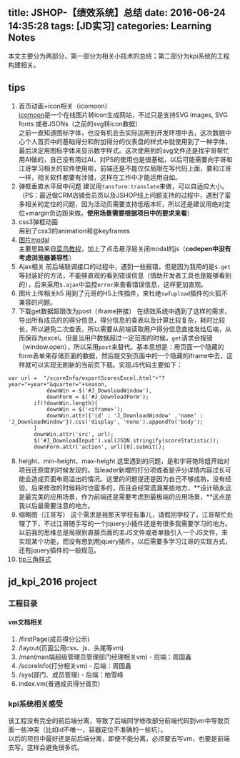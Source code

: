 title: JSHOP-【绩效系统】总结
date: 2016-06-24 14:35:28
tags: [JD实习]
categories: Learning Notes
---
本文主要分为两部分，第一部分为相关小技术的总结；第二部分为kpi系统的工程构建相关。
## tips
1. 首页动画+icon相关（icomoon）    
[icomoon](https://icomoon.io/)是一个在线图片转icon生成网站，不过只是支持SVG images, SVG fonts 或者JSONs（之前的svg转icon数据）    
之前一直知道图标字体，也没有机会去实际运用到开发环境中去，这次数据中心个人首页中的基础得分和附加得分的仪表盘的样式中就使用到了一种字体，最后决定用图标字体来显示数字样式。这次使用到的svg文件还是找宇哥帮忙用AI做的，自己没有用过AI，对PS的使用也是很基础，以后可能需要向宇哥和江哥学习相关的软件使用啦，前端还是不能仅仅局限在写代码上面，要和江哥一样，相关软件都要有涉猎，这样在工作中才能运用自如。
2. 弹框垂直水平居中问题
    建议用`tansform:translate`来做，可以自适应大小。（PS：最近做CRM店铺会员页以及JSHOP线上问题支持的过程中，遇到了蛮多相关的定位的问题，因为活动页需要支持低版本IE，所以还是建议用绝对定位+margin负边距来做。**使用场景需要根据项目中的要求来看**）
3. css3弹框动画    
用到了css3的animation和@keyframes
4. [图片modal](//codepen.io/illuSioN4ng/pen/rLvZjG)    
主要思路来自[菜鸟教程](//www.runoob.com/css3/css3-images.html)，加上了点击悬浮层关闭modal的js（**codepen中没有考虑浏览器兼容性**）
5. Ajax相关
前后端联调接口的过程中，遇到一些报错，但是因为我用的是`$.get`等封装好的方法，不能够直观的看到错误信息（借助开发者工具也是能够看到的），后来采用`$.ajax`中监控`error`来查看错误信息，这样更加直观。
6. 图片上传相关h5
用到了元哥的H5上传插件，来杜绝`swfupload`插件的火狐不兼容的问题。
7. 下载get数据超限改为post（iframe拼接）
在绩效系统中遇到了这样的需求，导出所有成员的的得分信息，得分信息的查表以及计算比较复杂，耗时比较长，所以避免二次查表，所以需要从前端读取用户得分信息直接发给后端，从而保存为excel。但是当用户数据超过一定范围的时候，`get`请求会报错（window.open），所以采用`post`来替代。基本思想是：用页面一个隐藏的form表单来存储页面的数据，然后提交到页面中的一个隐藏的iframe中去，这样就可以实现无刷新的当前页下载。实现JS代码主要如下：
```
var url =  "/scoreInfo/exportScoresExcel.html"+"?year="+year+"&quarter="+season,
            downWin = $('#J_DownloadWindow'),
            downForm = $('#J_DownloadForm');
        if(!downWin.length){
            downWin = $('<iframe>');
            downWin.attr({'id' : 'J_DownloadWindow' ,'name' : 'J_DownloadWindow'}).css('display', 'none').appendTo('body');
        }
        downWin.attr('src', url);
        $('#J_DownloadInput').val(JSON.stringify(scoreStatistic));
        downForm.attr('action', url)[0].submit();
```
8. height、min-height、max-height
这里遇到的问题，是和宇哥艳玲姐开始对项目还原度的时候发现的。当leader新增的打分项或者是评分详情内容过长可能会造成页面布局溢出的情况。这里的问题提还是因为自己不够成熟，没有经验，后来修改的时候耗时也蛮多的，而且会经常遗漏某些地方，**设计稿永远是最完美的应用场景，作为前端还是需要考虑到最极端的应用场景，**这点是我以后最需要注意的地方。
9. 缩略图（江哥写）
这个需求是我那天学校有事儿，请假回学校了，江哥帮忙处理了下，不过江哥随手写的一个jquery小插件还是有很多我需要学习的地方。以前我的思维总是局限到直接页面的主JS文件或者单独引入一个JS文件，来实现某个功能，而没有想到用jquery插件，以后需要多学习江哥的实现方式，还有jquery插件的一般规范。
10. [tip三角样式](//codepen.io/illuSioN4ng/pen/xOjVPQ)

## jd_kpi_2016 project
### 工程目录
#### vm文档相关
1. /firstPage(成员得分公示)
2. /layout(页面公用css、js、头尾等vm)
3. /man(man端超级管理员管理部门经理相关vm) - 后端：周国鑫
4. /scoreInfo(打分相关vm) - 后端：周国鑫
5. /sys(部门、成员管理) - 后端：柏雪峰
6. index.vm(普通成员得分首页)

### kpi系统相关感受
该工程没有完全的前后端分离，导致了后端同学修改部分前端代码到vm中导致页面一些冲突（比如id不唯一，容器定位不准确的一些坑）。  
以后的项目中最好还是前后端分离，即便不能分离，必须要去写vm，也要是前端去写，这样会避免很多坑。    